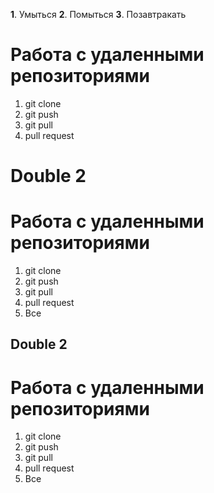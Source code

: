 **1**. Умыться
**2**. Помыться
**3**. Позавтракать

# Работа с удаленными репозиториями
1. git clone
2. git push
3. git pull
4. pull request

# Double 2
# Работа с удаленными репозиториями
1. git clone
2. git push
3. git pull
4. pull request
5. Все

## Double 2
# Работа с удаленными репозиториями
1. git clone
2. git push
3. git pull
4. pull request
5. Все